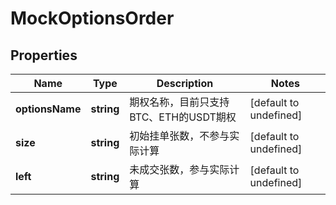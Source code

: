 # MockOptionsOrder

## Properties

Name | Type | Description | Notes
------------ | ------------- | ------------- | -------------
**optionsName** | **string** | 期权名称，目前只支持BTC、ETH的USDT期权 | [default to undefined]
**size** | **string** | 初始挂单张数，不参与实际计算 | [default to undefined]
**left** | **string** | 未成交张数，参与实际计算 | [default to undefined]

